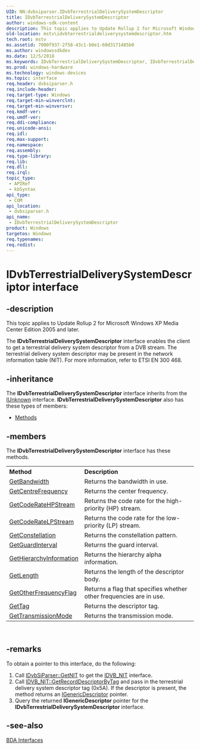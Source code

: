 ```yaml
---
UID: NN:dvbsiparser.IDvbTerrestrialDeliverySystemDescriptor
title: IDvbTerrestrialDeliverySystemDescriptor
author: windows-sdk-content
description: This topic applies to Update Rollup 2 for Microsoft Windows XP Media Center Edition 2005 and later.
old-location: mstv\idvbterrestrialdeliverysystemdescriptor.htm
tech.root: mstv
ms.assetid: 7000f937-2f58-43c1-b0e1-60d3171485b0
ms.author: windowssdkdev
ms.date: 12/5/2018
ms.keywords: IDvbTerrestrialDeliverySystemDescriptor, IDvbTerrestrialDeliverySystemDescriptor interface [Microsoft TV Technologies], IDvbTerrestrialDeliverySystemDescriptor interface [Microsoft TV Technologies],described, IDvbTerrestrialDeliverySystemDescriptorInterface, dvbsiparser/IDvbTerrestrialDeliverySystemDescriptor, mstv.idvbterrestrialdeliverysystemdescriptor
ms.prod: windows-hardware
ms.technology: windows-devices
ms.topic: interface
req.header: dvbsiparser.h
req.include-header: 
req.target-type: Windows
req.target-min-winverclnt: 
req.target-min-winversvr: 
req.kmdf-ver: 
req.umdf-ver: 
req.ddi-compliance: 
req.unicode-ansi: 
req.idl: 
req.max-support: 
req.namespace: 
req.assembly: 
req.type-library: 
req.lib: 
req.dll: 
req.irql: 
topic_type:
 - APIRef
 - kbSyntax
api_type:
 - COM
api_location:
 - dvbsiparser.h
api_name:
 - IDvbTerrestrialDeliverySystemDescriptor
product: Windows
targetos: Windows
req.typenames: 
req.redist: 
---
```


# IDvbTerrestrialDeliverySystemDescriptor interface


## -description



This topic applies to Update Rollup 2 for Microsoft Windows XP Media Center Edition 2005 and later.
        

The <b>IDvbTerrestrialDeliverySystemDescriptor</b> interface enables the client to get a terrestrial delivery system descriptor from a DVB stream. The terrestrial delivery system descriptor may be present in the network information table (NIT). For more information, refer to ETSI EN 300 468.




## -inheritance

The <b xmlns:loc="http://microsoft.com/wdcml/l10n">IDvbTerrestrialDeliverySystemDescriptor</b> interface inherits from the <a href="https://msdn.microsoft.com/33f1d79a-33fc-4ce5-a372-e08bda378332">IUnknown</a> interface. <b>IDvbTerrestrialDeliverySystemDescriptor</b> also has these types of members:
<ul>
<li><a href="https://docs.microsoft.com/">Methods</a></li>
</ul>

## -members

The <b>IDvbTerrestrialDeliverySystemDescriptor</b> interface has these methods.
<table class="members" id="memberListMethods">
<tr>
<th align="left" width="37%">Method</th>
<th align="left" width="63%">Description</th>
</tr>
<tr data="declared;">
<td align="left" width="37%">
<a href="https://msdn.microsoft.com/60efabb7-82bd-4b1f-991e-854c1a8b75ce">GetBandwidth</a>
</td>
<td align="left" width="63%">
Returns the bandwidth in use.

</td>
</tr>
<tr data="declared;">
<td align="left" width="37%">
<a href="https://msdn.microsoft.com/80ce6831-afb0-4fdd-844d-1aa400449110">GetCentreFrequency</a>
</td>
<td align="left" width="63%">
Returns the center frequency.

</td>
</tr>
<tr data="declared;">
<td align="left" width="37%">
<a href="https://msdn.microsoft.com/84cc3e77-aa46-40b0-ad04-27541216bb6f">GetCodeRateHPStream</a>
</td>
<td align="left" width="63%">
Returns the code rate for the high-priority (HP) stream.

</td>
</tr>
<tr data="declared;">
<td align="left" width="37%">
<a href="https://msdn.microsoft.com/dc4a1eef-1dd3-4946-8dad-6c8993290ca2">GetCodeRateLPStream</a>
</td>
<td align="left" width="63%">
Returns the code rate for the low-priority (LP) stream.

</td>
</tr>
<tr data="declared;">
<td align="left" width="37%">
<a href="https://msdn.microsoft.com/1a34de19-c684-4778-a164-5ddde87443b0">GetConstellation</a>
</td>
<td align="left" width="63%">
Returns the constellation pattern.

</td>
</tr>
<tr data="declared;">
<td align="left" width="37%">
<a href="https://msdn.microsoft.com/e6c3e121-7214-49cc-b88e-6a1269f5bdbd">GetGuardInterval</a>
</td>
<td align="left" width="63%">
Returns the guard interval.

</td>
</tr>
<tr data="declared;">
<td align="left" width="37%">
<a href="https://msdn.microsoft.com/8ad35924-b6e0-47b1-9873-14bf48574669">GetHierarchyInformation</a>
</td>
<td align="left" width="63%">
Returns the hierarchy alpha information.

</td>
</tr>
<tr data="declared;">
<td align="left" width="37%">
<a href="https://msdn.microsoft.com/14677ccd-fe8a-4d0f-9229-891bb0b5c35a">GetLength</a>
</td>
<td align="left" width="63%">
Returns the length of the descriptor body.

</td>
</tr>
<tr data="declared;">
<td align="left" width="37%">
<a href="https://msdn.microsoft.com/1462004c-7605-430e-bf9a-beb1776adb6c">GetOtherFrequencyFlag</a>
</td>
<td align="left" width="63%">
Returns a flag that specifies whether other frequencies are in use.

</td>
</tr>
<tr data="declared;">
<td align="left" width="37%">
<a href="https://msdn.microsoft.com/a4076176-6e24-4469-b2f3-52c1e8f388bb">GetTag</a>
</td>
<td align="left" width="63%">
Returns the descriptor tag.

</td>
</tr>
<tr data="declared;">
<td align="left" width="37%">
<a href="https://msdn.microsoft.com/d825f933-0da6-4e8e-bc28-b9e2db575a12">GetTransmissionMode</a>
</td>
<td align="left" width="63%">
Returns the transmission mode.

</td>
</tr>
</table> 


## -remarks



To obtain a pointer to this interface, do the following:

<ol>
<li>Call <a href="https://msdn.microsoft.com/a7c802ad-908f-4778-b8db-02fff4f3a13e">IDvbSiParser::GetNIT</a> to get the <a href="https://msdn.microsoft.com/70b638ae-0152-4a44-aeb1-f3ac382c19ce">IDVB_NIT</a> interface.</li>
<li>Call <a href="https://msdn.microsoft.com/e4d3da3c-3631-41c2-b463-a90cd54e42f9">IDVB_NIT::GetRecordDescriptorByTag</a> and pass in the terrestrial delivery system descriptor tag (0x5A). If the descriptor is present, the method returns an <a href="https://msdn.microsoft.com/en-us/library/Dd694093(v=VS.85).aspx">IGenericDescriptor</a> pointer.</li>
<li>Query the returned <b>IGenericDescriptor</b> pointer for the <b>IDvbTerrestrialDeliverySystemDescriptor</b> interface.</li>
</ol>



## -see-also




<a href="https://msdn.microsoft.com/07d18f73-e852-4c88-a2e2-e8f4198ca799">BDA Interfaces</a>
 

 

